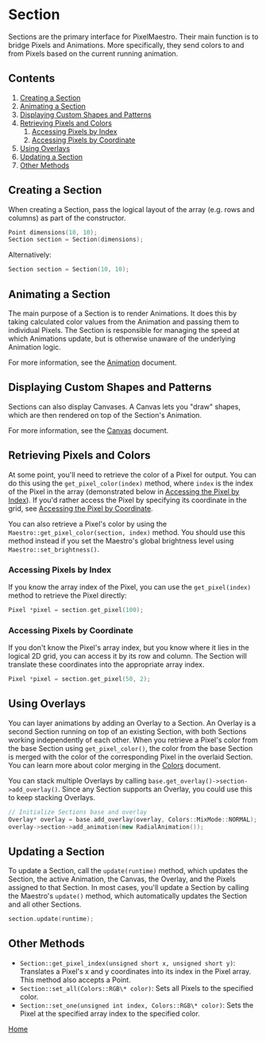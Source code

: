 # Section
Sections are the primary interface for PixelMaestro. Their main function is to bridge Pixels and Animations. More specifically, they send colors to and from Pixels based on the current running animation.

## Contents
1. [Creating a Section](#creating-a-section)
2. [Animating a Section](#animating-a-section)
3. [Displaying Custom Shapes and Patterns](#displaying-custom-shapes-and-patterns)
4. [Retrieving Pixels and Colors](#retrieving-pixels-and-colors)
	1. [Accessing Pixels by Index](#accessing-pixels-by-index)
	2. [Accessing Pixels by Coordinate](#accessing-pixels-by-coordinate)
5. [Using Overlays](#using-overlays)
6. [Updating a Section](#updating-a-section)
7. [Other Methods](#other-methods)

## Creating a Section
When creating a Section, pass the logical layout of the array (e.g. rows and columns) as part of the constructor.
```c++
Point dimensions(10, 10);
Section section = Section(dimensions);
```
Alternatively:
```c++
Section section = Section(10, 10);
```

## Animating a Section
The main purpose of a Section is to render Animations. It does this by taking calculated color values from the Animation and passing them to individual Pixels. The Section is responsible for managing the speed at which Animations update, but is otherwise unaware of the underlying Animation logic.

For more information, see the [Animation](animation.md) document.

## Displaying Custom Shapes and Patterns
Sections can also display Canvases. A Canvas lets you "draw" shapes, which are then rendered on top of the Section's Animation.

For more information, see the [Canvas](canvas.md) document.

## Retrieving Pixels and Colors
At some point, you'll need to retrieve the color of a Pixel for output. You can do this using the `get_pixel_color(index)` method, where `index` is the index of the Pixel in the array (demonstrated below in [Accessing the Pixel by Index](#accessing-the-pixel-by-index)). If you'd rather access the Pixel by specifying its coordinate in the grid, see [Accessing the Pixel by Coordinate](#accessing-the-pixel-by-coordinate).

You can also retrieve a Pixel's color by using the `Maestro::get_pixel_color(section, index)` method. You should use this method instead if you set the Maestro's global brightness level using `Maestro::set_brightness()`.

### Accessing Pixels by Index
If you know the array index of the Pixel, you can use the `get_pixel(index)` method to retrieve the Pixel directly:
```c++
Pixel *pixel = section.get_pixel(100);
```

### Accessing Pixels by Coordinate
If you don't know the Pixel's array index, but you know where it lies in the logical 2D grid, you can access it by its row and column. The Section will translate these coordinates into the appropriate array index.
```c++
Pixel *pixel = section.get_pixel(50, 2);
```

## Using Overlays
You can layer animations by adding an Overlay to a Section. An Overlay is a second Section running on top of an existing Section, with both Sections working independently of each other. When you retrieve a Pixel's color from the base Section using `get_pixel_color()`, the color from the base Section is merged with the color of the corresponding Pixel in the overlaid Section. You can learn more about color merging in the [Colors](colors.md) document.

You can stack multiple Overlays by calling `base.get_overlay()->section->add_overlay()`. Since any Section supports an Overlay, you could use this to keep stacking Overlays.

```c++
// Initialize Sections base and overlay
Overlay* overlay = base.add_overlay(overlay, Colors::MixMode::NORMAL);
overlay->section->add_animation(new RadialAnimation());
```

## Updating a Section
To update a Section, call the `update(runtime)` method, which updates the Section, the active Animation, the Canvas, the Overlay, and the Pixels assigned to that Section. In most cases, you'll update a Section by calling the Maestro's `update()` method, which automatically updates the Section and all other Sections.

```c++
section.update(runtime);
```

## Other Methods
* `Section::get_pixel_index(unsigned short x, unsigned short y)`: Translates a Pixel's x and y coordinates into its index in the Pixel array. This method also accepts a Point.
* `Section::set_all(Colors::RGB\* color)`: Sets all Pixels to the specified color.
* `Section::set_one(unsigned int index, Colors::RGB\* color)`: Sets the Pixel at the specified array index to the specified color.

[Home](README.md)
